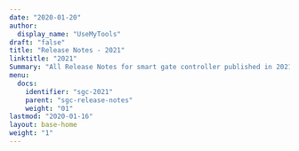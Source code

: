 ```yaml
---
date: "2020-01-20"
author:
  display_name: "UseMyTools"
draft: "false"
title: "Release Notes - 2021"
linktitle: "2021"
Summary: "All Release Notes for smart gate controller published in 2021 are listed here."
menu:
  docs:
    identifier: "sgc-2021"
    parent: "sgc-release-notes"
    weight: "01"
lastmod: "2020-01-16"
layout: base-home
weight: "1"
---
```

